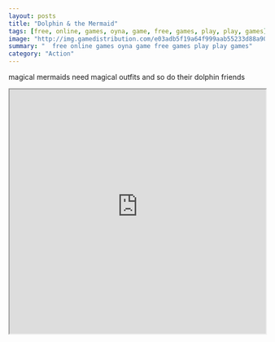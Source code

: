 ```yaml
---
layout: posts
title: "Dolphin & the Mermaid"
tags: [free, online, games, oyna, game, free, games, play, play, games]
image: "http://img.gamedistribution.com/e03adb5f19a64f999aab55233d88a908.jpg"
summary: "  free online games oyna game free games play play games"
category: "Action"
---
```


magical mermaids need magical outfits and so do their dolphin friends

<iframe width="100%" height="480px;" src="http://flash.gamedistribution.com?game=e03adb5f19a64f999aab55233d88a908"></iframe>